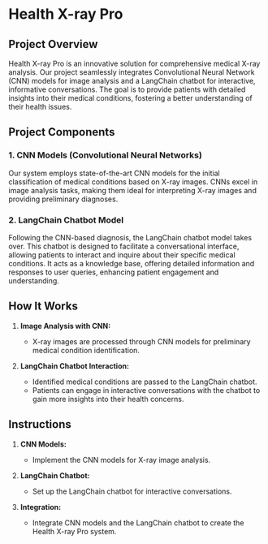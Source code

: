 # Health X-ray Pro

## Project Overview
Health X-ray Pro is an innovative solution for comprehensive medical X-ray analysis. Our project seamlessly integrates Convolutional Neural Network (CNN) models for image analysis and a LangChain chatbot for interactive, informative conversations. The goal is to provide patients with detailed insights into their medical conditions, fostering a better understanding of their health issues.

## Project Components

### 1. CNN Models (Convolutional Neural Networks)
Our system employs state-of-the-art CNN models for the initial classification of medical conditions based on X-ray images. CNNs excel in image analysis tasks, making them ideal for interpreting X-ray images and providing preliminary diagnoses.

### 2. LangChain Chatbot Model
Following the CNN-based diagnosis, the LangChain chatbot model takes over. This chatbot is designed to facilitate a conversational interface, allowing patients to interact and inquire about their specific medical conditions. It acts as a knowledge base, offering detailed information and responses to user queries, enhancing patient engagement and understanding.

## How It Works
1. **Image Analysis with CNN:**
   - X-ray images are processed through CNN models for preliminary medical condition identification.
  
2. **LangChain Chatbot Interaction:**
   - Identified medical conditions are passed to the LangChain chatbot.
   - Patients can engage in interactive conversations with the chatbot to gain more insights into their health concerns.

## Instructions

1. **CNN Models:**
   - Implement the CNN models for X-ray image analysis.

2. **LangChain Chatbot:**
   - Set up the LangChain chatbot for interactive conversations.

3. **Integration:**
   - Integrate CNN models and the LangChain chatbot to create the Health X-ray Pro system.
